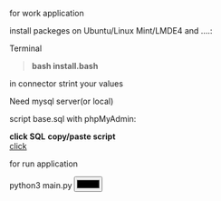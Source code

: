 
<p>for work application</p>
	
<p>install packeges on Ubuntu/Linux Mint/LMDE4 and ....:</p>
<quote>Terminal</quote>
<blockquote><b>bash install.bash</b></blockquote>

<p>in connector strint your values</p>
<p>Need mysql server(or local)</p>
<p>script base.sql with phpMyAdmin: 
	
<b>click SQL</b>
<b>copy/paste script<br></b>
<a href="https://mrflusha.github.io/messenger-list/">click</a>
	



<div>
	<p>for run application</p>
	<quote>python3 main.py</quote>
	<input type = "color">
</div>
